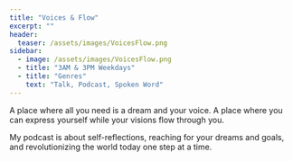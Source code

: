 ```yaml
---
title: "Voices & Flow"
excerpt: ""
header:
  teaser: /assets/images/VoicesFlow.png
sidebar:
  - image: /assets/images/VoicesFlow.png
  - title: "3AM & 3PM Weekdays"
  - title: "Genres"
    text: "Talk, Podcast, Spoken Word"
---
```


A place where all you need is a dream and your voice.
A place where you can express yourself while your visions flow through you.

My podcast is about self-reflections, reaching for your dreams and goals, and revolutionizing the world today one step at a time.
